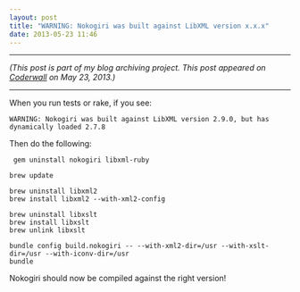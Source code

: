 ```yaml
---
layout: post
title: "WARNING: Nokogiri was built against LibXML version x.x.x"
date: 2013-05-23 11:46
---
```


---

*(This post is part of my blog archiving project. This post appeared on [Coderwall](https://coderwall.com/p/kia38w) on May 23, 2013.)*

---

When you run tests or rake, if you see:

    WARNING: Nokogiri was built against LibXML version 2.9.0, but has dynamically loaded 2.7.8


Then do the following:


     gem uninstall nokogiri libxml-ruby
    
    brew update
    
    brew uninstall libxml2
    brew install libxml2 --with-xml2-config
    
    brew uninstall libxslt
    brew install libxslt
    brew unlink libxslt
    
    bundle config build.nokogiri -- --with-xml2-dir=/usr --with-xslt-dir=/usr --with-iconv-dir=/usr
    bundle
    

Nokogiri should now be compiled against the right version!
